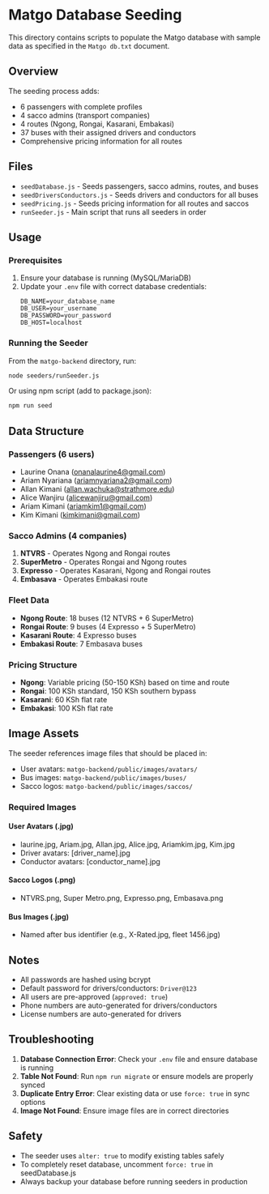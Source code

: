 # Matgo Database Seeding

This directory contains scripts to populate the Matgo database with sample data as specified in the `Matgo db.txt` document.

## Overview

The seeding process adds:
- 6 passengers with complete profiles
- 4 sacco admins (transport companies)
- 4 routes (Ngong, Rongai, Kasarani, Embakasi)
- 37 buses with their assigned drivers and conductors
- Comprehensive pricing information for all routes

## Files

- `seedDatabase.js` - Seeds passengers, sacco admins, routes, and buses
- `seedDriversConductors.js` - Seeds drivers and conductors for all buses
- `seedPricing.js` - Seeds pricing information for all routes and saccos
- `runSeeder.js` - Main script that runs all seeders in order

## Usage

### Prerequisites

1. Ensure your database is running (MySQL/MariaDB)
2. Update your `.env` file with correct database credentials:
   ```
   DB_NAME=your_database_name
   DB_USER=your_username
   DB_PASSWORD=your_password
   DB_HOST=localhost
   ```

### Running the Seeder

From the `matgo-backend` directory, run:

```bash
node seeders/runSeeder.js
```

Or using npm script (add to package.json):
```bash
npm run seed
```

## Data Structure

### Passengers (6 users)
- Laurine Onana (onanalaurine4@gmail.com)
- Ariam Nyariana (ariamnyariana2@gmail.com)
- Allan Kimani (allan.wachuka@strathmore.edu)
- Alice Wanjiru (alicewanjiru@gmail.com)
- Ariam Kimani (ariamkim1@gmail.com)
- Kim Kimani (kimkimani@gmail.com)

### Sacco Admins (4 companies)
1. **NTVRS** - Operates Ngong and Rongai routes
2. **SuperMetro** - Operates Rongai and Ngong routes
3. **Expresso** - Operates Kasarani, Ngong and Rongai routes
4. **Embasava** - Operates Embakasi route

### Fleet Data
- **Ngong Route**: 18 buses (12 NTVRS + 6 SuperMetro)
- **Rongai Route**: 9 buses (4 Expresso + 5 SuperMetro)
- **Kasarani Route**: 4 Expresso buses
- **Embakasi Route**: 7 Embasava buses

### Pricing Structure
- **Ngong**: Variable pricing (50-150 KSh) based on time and route
- **Rongai**: 100 KSh standard, 150 KSh southern bypass
- **Kasarani**: 60 KSh flat rate
- **Embakasi**: 100 KSh flat rate

## Image Assets

The seeder references image files that should be placed in:
- User avatars: `matgo-backend/public/images/avatars/`
- Bus images: `matgo-backend/public/images/buses/`
- Sacco logos: `matgo-backend/public/images/saccos/`

### Required Images

#### User Avatars (.jpg)
- laurine.jpg, Ariam.jpg, Allan.jpg, Alice.jpg, Ariamkim.jpg, Kim.jpg
- Driver avatars: [driver_name].jpg
- Conductor avatars: [conductor_name].jpg

#### Sacco Logos (.png)
- NTVRS.png, Super Metro.png, Expresso.png, Embasava.png

#### Bus Images (.jpg)
- Named after bus identifier (e.g., X-Rated.jpg, fleet 1456.jpg)

## Notes

- All passwords are hashed using bcrypt
- Default password for drivers/conductors: `Driver@123`
- All users are pre-approved (`approved: true`)
- Phone numbers are auto-generated for drivers/conductors
- License numbers are auto-generated for drivers

## Troubleshooting

1. **Database Connection Error**: Check your `.env` file and ensure database is running
2. **Table Not Found**: Run `npm run migrate` or ensure models are properly synced
3. **Duplicate Entry Error**: Clear existing data or use `force: true` in sync options
4. **Image Not Found**: Ensure image files are in correct directories

## Safety

- The seeder uses `alter: true` to modify existing tables safely
- To completely reset database, uncomment `force: true` in seedDatabase.js
- Always backup your database before running seeders in production